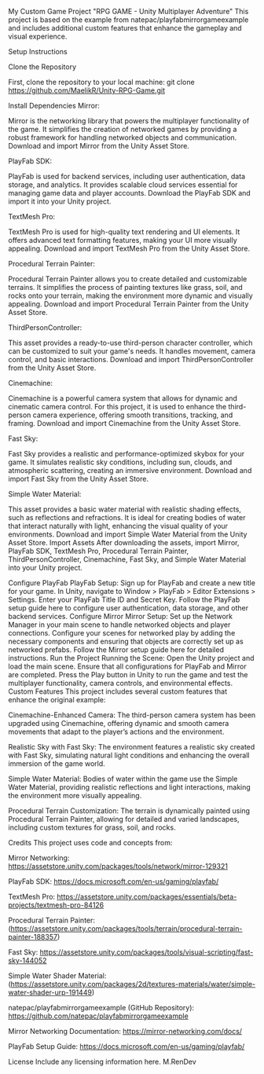 My Custom Game Project "RPG GAME - Unity Multiplayer Adventure"
This project is based on the example from natepac/playfabmirrorgameexample and includes additional custom features that enhance the gameplay and visual experience.

Setup Instructions

Clone the Repository

First, clone the repository to your local machine:
git clone https://github.com/MaelikR/Unity-RPG-Game.git

Install Dependencies
Mirror:

Mirror is the networking library that powers the multiplayer functionality of the game. It simplifies the creation of networked games by providing a robust framework for handling networked objects and communication.
Download and import Mirror from the Unity Asset Store.

PlayFab SDK:

PlayFab is used for backend services, including user authentication, data storage, and analytics. It provides scalable cloud services essential for managing game data and player accounts.
Download the PlayFab SDK and import it into your Unity project.

TextMesh Pro:

TextMesh Pro is used for high-quality text rendering and UI elements. It offers advanced text formatting features, making your UI more visually appealing.
Download and import TextMesh Pro from the Unity Asset Store.

Procedural Terrain Painter:

Procedural Terrain Painter allows you to create detailed and customizable terrains. It simplifies the process of painting textures like grass, soil, and rocks onto your terrain, making the environment more dynamic and visually appealing.
Download and import Procedural Terrain Painter from the Unity Asset Store.

ThirdPersonController:

This asset provides a ready-to-use third-person character controller, which can be customized to suit your game's needs. It handles movement, camera control, and basic interactions.
Download and import ThirdPersonController from the Unity Asset Store.

Cinemachine:

Cinemachine is a powerful camera system that allows for dynamic and cinematic camera control. For this project, it is used to enhance the third-person camera experience, offering smooth transitions, tracking, and framing.
Download and import Cinemachine from the Unity Asset Store.

Fast Sky:

Fast Sky provides a realistic and performance-optimized skybox for your game. It simulates realistic sky conditions, including sun, clouds, and atmospheric scattering, creating an immersive environment.
Download and import Fast Sky from the Unity Asset Store.

Simple Water Material:

This asset provides a basic water material with realistic shading effects, such as reflections and refractions. It is ideal for creating bodies of water that interact naturally with light, enhancing the visual quality of your environments.
Download and import Simple Water Material from the Unity Asset Store.
Import Assets
After downloading the assets, import Mirror, PlayFab SDK, TextMesh Pro, Procedural Terrain Painter, ThirdPersonController, Cinemachine, Fast Sky, and Simple Water Material into your Unity project.

Configure PlayFab
PlayFab Setup:
Sign up for PlayFab and create a new title for your game.
In Unity, navigate to Window > PlayFab > Editor Extensions > Settings.
Enter your PlayFab Title ID and Secret Key.
Follow the PlayFab setup guide here to configure user authentication, data storage, and other backend services.
Configure Mirror
Mirror Setup:
Set up the Network Manager in your main scene to handle networked objects and player connections.
Configure your scenes for networked play by adding the necessary components and ensuring that objects are correctly set up as networked prefabs.
Follow the Mirror setup guide here for detailed instructions.
Run the Project
Running the Scene:
Open the Unity project and load the main scene.
Ensure that all configurations for PlayFab and Mirror are completed.
Press the Play button in Unity to run the game and test the multiplayer functionality, camera controls, and environmental effects.
Custom Features
This project includes several custom features that enhance the original example:

Cinemachine-Enhanced Camera: The third-person camera system has been upgraded using Cinemachine, offering dynamic and smooth camera movements that adapt to the player’s actions and the environment.

Realistic Sky with Fast Sky: The environment features a realistic sky created with Fast Sky, simulating natural light conditions and enhancing the overall immersion of the game world.

Simple Water Material: Bodies of water within the game use the Simple Water Material, providing realistic reflections and light interactions, making the environment more visually appealing.

Procedural Terrain Customization: The terrain is dynamically painted using Procedural Terrain Painter, allowing for detailed and varied landscapes, including custom textures for grass, soil, and rocks.

Credits
This project uses code and concepts from:

Mirror Networking:
https://assetstore.unity.com/packages/tools/network/mirror-129321

PlayFab SDK:
https://docs.microsoft.com/en-us/gaming/playfab/

TextMesh Pro:
https://assetstore.unity.com/packages/essentials/beta-projects/textmesh-pro-84126

Procedural Terrain Painter:
(https://assetstore.unity.com/packages/tools/terrain/procedural-terrain-painter-188357)


Fast Sky:
https://assetstore.unity.com/packages/tools/visual-scripting/fast-sky-144052

Simple Water Shader Material:
(https://assetstore.unity.com/packages/2d/textures-materials/water/simple-water-shader-urp-191449)

natepac/playfabmirrorgameexample (GitHub Repository):
https://github.com/natepac/playfabmirrorgameexample

Mirror Networking Documentation:
https://mirror-networking.com/docs/

PlayFab Setup Guide:
https://docs.microsoft.com/en-us/gaming/playfab/

License
Include any licensing information here.
M.RenDev
